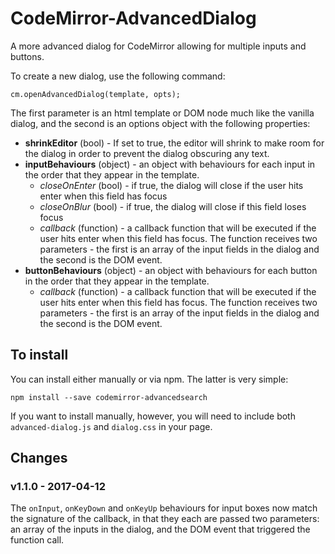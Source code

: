 # CodeMirror-AdvancedDialog
A more advanced dialog for CodeMirror allowing for multiple inputs and buttons.

To create a new dialog, use the following command:

`cm.openAdvancedDialog(template, opts);`

The first parameter is an html template or DOM node much like the vanilla dialog, and the second is an options object with the following properties:

- **shrinkEditor** (bool) - If set to true, the editor will shrink to make room for the dialog in order to prevent the dialog obscuring any text.
- **inputBehaviours** (object) - an object with behaviours for each input in the order that they appear in the template.
  * *closeOnEnter* (bool) - if true, the dialog will close if the user hits enter when this field has focus
  * *closeOnBlur* (bool) - if true, the dialog will close if this field loses focus
  * *callback* (function) - a callback function that will be executed if the user hits enter when this field has focus.  The function receives two parameters - the first is an array of the input fields in the dialog and the second is the DOM event.
- **buttonBehaviours** (object) - an object with behaviours for each button in the order that they appear in the template.
  * *callback* (function) - a callback function that will be executed if the user hits enter when this field has focus.  The function receives two parameters - the first is an array of the input fields in the dialog and the second is the DOM event.
  
## To install

You can install either manually or via npm.  The latter is very simple:

    npm install --save codemirror-advancedsearch

If you want to install manually, however, you will need to include both `advanced-dialog.js` and `dialog.css` in your page.

## Changes

### v1.1.0 - 2017-04-12

The `onInput`, `onKeyDown` and `onKeyUp` behaviours for input boxes now match the signature of the callback, in that they each are passed two parameters: an array of the inputs in the dialog, and the DOM event that triggered the function call.